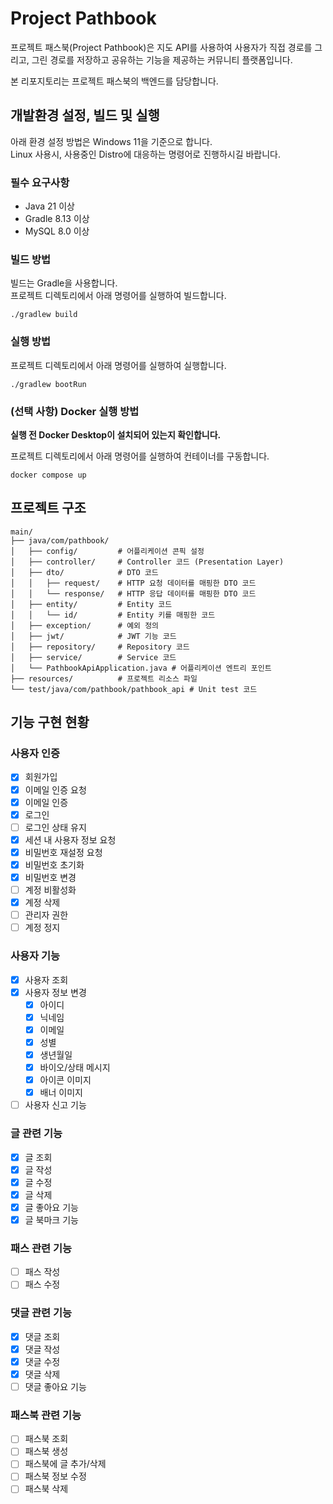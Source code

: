 # Project Pathbook
프로젝트 패스북(Project Pathbook)은 지도 API를 사용하여 사용자가 직접 경로를 그리고, 그린 경로를 저장하고 공유하는 기능을 제공하는 커뮤니티 플랫폼입니다.  

본 리포지토리는 프로젝트 패스북의 백엔드를 담당합니다.

## 개발환경 설정, 빌드 및 실행
아래 환경 설정 방법은 Windows 11을 기준으로 합니다.  
Linux 사용시, 사용중인 Distro에 대응하는 명령어로 진행하시길 바랍니다.
### 필수 요구사항
 - Java 21 이상
 - Gradle 8.13 이상
 - MySQL 8.0 이상

### 빌드 방법
빌드는 Gradle을 사용합니다.  
프로젝트 디렉토리에서 아래 명령어를 실행하여 빌드합니다.
```
./gradlew build
```

### 실행 방법
프로젝트 디렉토리에서 아래 명령어를 실행하여 실행합니다.
```
./gradlew bootRun
```

### (선택 사항) Docker 실행 방법
**실행 전 Docker Desktop이 설치되어 있는지 확인합니다.**  

프로젝트 디렉토리에서 아래 명령어를 실행하여 컨테이너를 구동합니다.
```
docker compose up
```

## 프로젝트 구조
```ansi
main/
├── java/com/pathbook/
│   ├── config/         # 어플리케이션 콘픽 설정
│   ├── controller/     # Controller 코드 (Presentation Layer)
│   ├── dto/            # DTO 코드
│   │   ├── request/    # HTTP 요청 데이터를 매핑한 DTO 코드
│   │   └── response/   # HTTP 응답 데이터를 매핑한 DTO 코드
│   ├── entity/         # Entity 코드
│   │   └── id/         # Entity 키를 매핑한 코드
│   ├── exception/      # 예외 정의
│   ├── jwt/            # JWT 기능 코드
│   ├── repository/     # Repository 코드
│   ├── service/        # Service 코드
│   └── PathbookApiApplication.java # 어플리케이션 엔트리 포인트
├── resources/          # 프로젝트 리소스 파일
└── test/java/com/pathbook/pathbook_api # Unit test 코드
```

## 기능 구현 현황
### 사용자 인증
- [x] 회원가입
- [x] 이메일 인증 요청
- [x] 이메일 인증
- [x] 로그인
- [ ] 로그인 상태 유지
- [x] 세션 내 사용자 정보 요청
- [x] 비밀번호 재설정 요청
- [x] 비밀번호 초기화
- [x] 비밀번호 변경
- [ ] 계정 비활성화
- [x] 계정 삭제
- [ ] 관리자 권한
- [ ] 계정 정지

### 사용자 기능
- [x] 사용자 조회
- [x] 사용자 정보 변경
    - [x] 아이디
    - [x] 닉네임
    - [x] 이메일
    - [x] 성별
    - [x] 생년월일
    - [x] 바이오/상태 메시지
    - [x] 아이콘 이미지
    - [x] 배너 이미지
- [ ] 사용자 신고 기능

### 글 관련 기능
- [x] 글 조회
- [x] 글 작성
- [x] 글 수정
- [x] 글 삭제
- [x] 글 좋아요 기능
- [x] 글 북마크 기능

### 패스 관련 기능
- [ ] 패스 작성
- [ ] 패스 수정

### 댓글 관련 기능
- [x] 댓글 조회
- [x] 댓글 작성
- [x] 댓글 수정
- [x] 댓글 삭제
- [ ] 댓글 좋아요 기능

### 패스북 관련 기능
- [ ] 패스북 조회
- [ ] 패스북 생성
- [ ] 패스북에 글 추가/삭제
- [ ] 패스북 정보 수정
- [ ] 패스북 삭제